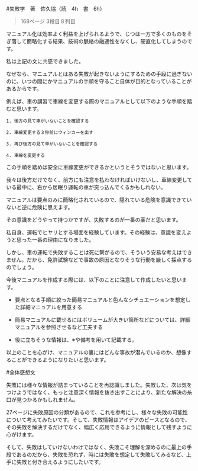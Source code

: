 #失敗学　著　佐久協（読　4h　書　6h）



>168ページ 3段目８列目

マニュアル化は効率よく利益を上げられるようで、じつは一方で多くのものをそぎ落して簡略化する結果、技術の脈絡の融通性をなくし、硬直化してしまうのです。



私は上記の文に共感できました。



なぜなら、マニュアルとはある失敗が起きないようにするための手段に過ぎないのに、いつの間にかマニュアルの手順を守ること自体が目的となっていることがあるからです。



例えば、車の講習で車線を変更する際のマニュアルとして以下のような手順を踏むと思います。



	1. 後方の見て車がいないことを確認する

	2. 車線変更する３秒前にウィンカーを出す

	3. 再び後方の見て車がいないことを確認する

	4. 車線を変更する



この手順を踏めば安全に車線変更ができるかというとそうではないと思います。



我々は後方だけでなく、前方にも注意を払わなければいけないし、車線変更している最中に、右から居眠り運転の車が突っ込んでくるかもしれない。



マニュアルは要点のみに簡略化されているので、隠れている危険を意識できていないと逆に危険に思えます。



その意識をどうやって持つかですが、失敗するのが一番の薬だと思います。

私自身、運転でヒヤリとする場面を経験しています。その経験は、意識を変えようと思った一番の理由になりました。



しかし、車の運転で失敗することは死に繋がるので、そういう安易な考えはできません。だから、免許試験などで事故の原因となりそうな行動を厳しく採点するのでしょう。



今後マニュアルを作成する際には、以下のことに注意して作成したいと思います。



- 要点となる手順に絞った簡易マニュアルと色んなシチュエーションを想定した詳細マニュアルを用意する

- 簡易マニュアルに載せるにはボリュームが大きい箇所などについては、詳細マニュアルを参照させるなど工夫する

- 役に立ちそうな情報は、※や備考を用いて記載する。



以上のことを心がけ、マニュアルの裏にはどんな事故が潜んでいるのか、想像することができるようになりたいと思います。



#全体感想文



失敗には様々な情報が詰まっていることを再認識しました。失敗した、次は気をつけようではなく、もっと注意深く情報を抜き出すことにより、新たな解決の糸口が見つかるかもしれません。



27ページに失敗原因の分類があるので、これを参考にし、様々な失敗の可能性について考えてみたいです。そして、失敗情報はアイデアのピースとなるので、その失敗を解決するだけでなく、幅広く応用できるように情報として残すように心がけます。



そして、失敗はしていけないわけではなく、失敗こそ理解を深めるのに最上の手段であるのだから、失敗を恐れず、時には失敗を想定して失敗してみるなど、上手に失敗と付き合えるようにしたいです。